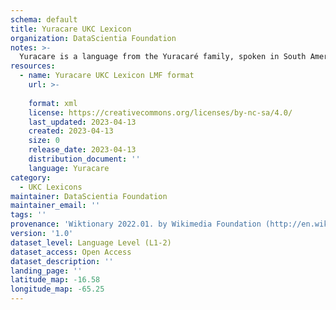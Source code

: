 ```yaml
---
schema: default
title: Yuracare UKC Lexicon
organization: DataScientia Foundation
notes: >-
  Yuracare is a language from the Yuracaré family, spoken in South America. The UKC Lexicon of Yuracare is represented as a lexico-semantic network. It consists of words, word senses, synsets, as well as sense-level and synset-level relationships.
resources:
  - name: Yuracare UKC Lexicon LMF format
    url: >-
      
    format: xml
    license: https://creativecommons.org/licenses/by-nc-sa/4.0/
    last_updated: 2023-04-13
    created: 2023-04-13
    size: 0
    release_date: 2023-04-13
    distribution_document: ''
    language: Yuracare
category:
  - UKC Lexicons
maintainer: DataScientia Foundation
maintainer_email: ''
tags: ''
provenance: 'Wiktionary 2022.01. by Wikimedia Foundation (http://en.wiktionary.org); Princeton WordNet 2.1 by Princeton University (https://wordnet.princeton.edu)'
version: '1.0'
dataset_level: Language Level (L1-2)
dataset_access: Open Access
dataset_description: ''
landing_page: ''
latitude_map: -16.58
longitude_map: -65.25
---
```

